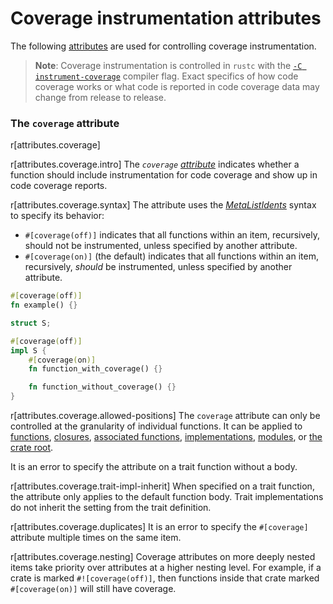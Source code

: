 # Coverage instrumentation attributes

The following [attributes] are used for controlling coverage instrumentation.

> **Note**: Coverage instrumentation is controlled in `rustc` with the [`-C instrument-coverage`] compiler flag.
Exact specifics of how code coverage works or what code is reported in code coverage data may change from release to release.

[`-C instrument-coverage`]: ../../rustc/instrument-coverage.html

### The `coverage` attribute

r[attributes.coverage]

r[attributes.coverage.intro]
The *`coverage` [attribute]* indicates whether a function should include instrumentation for code coverage and show up in code coverage reports.

r[attributes.coverage.syntax]
The attribute uses the [_MetaListIdents_] syntax to specify its behavior:

* `#[coverage(off)]` indicates that all functions within an item, recursively, should not be instrumented, unless specified by another attribute.
* `#[coverage(on)]` (the default) indicates that all functions within an item, recursively, *should* be instrumented, unless specified by another attribute.

```rust
#[coverage(off)]
fn example() {}

struct S;

#[coverage(off)]
impl S {
    #[coverage(on)]
    fn function_with_coverage() {}

    fn function_without_coverage() {}
}
```

r[attributes.coverage.allowed-positions]
The `coverage` attribute can only be controlled at the granularity of individual functions. It can be applied to [functions], [closures], [associated functions], [implementations], [modules], or [the crate root].

It is an error to specify the attribute on a trait function without a body.

r[attributes.coverage.trait-impl-inherit]
When specified on a trait function, the attribute only applies to the default function body. Trait implementations do not inherit the setting from the trait definition.

r[attributes.coverage.duplicates]
It is an error to specify the `#[coverage]` attribute multiple times on the same item.

r[attributes.coverage.nesting]
Coverage attributes on more deeply nested items take priority over attributes at a higher nesting level. For example, if a crate is marked `#![coverage(off)]`, then functions inside that crate marked `#[coverage(on)]` will still have coverage.

[_MetaListIdents_]: ../attributes.md#meta-item-attribute-syntax
[associated functions]: ../items/associated-items.md#associated-functions-and-methods
[attribute]: ../attributes.md
[attributes]: ../attributes.md
[closures]: ../expressions/closure-expr.md
[functions]: ../items/functions.md
[implementations]: ../items/implementations.md
[modules]: ../items/modules.md
[the crate root]: ../crates-and-source-files.md
